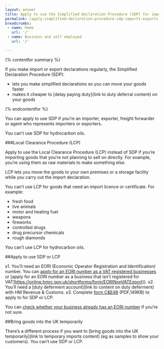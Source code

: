 ```yaml
---
layout: answer
title: Apply to use the Simplified Declaration Procedure (SDP) for imports and exports
permalink: /apply-simplified-declaration-procedure-sdp-imports-exports.html
breadcrumbs:
 - name: Home
   url: '/'
 - name: Business and self employed
   url: '/'

---
```

{% contentfor summary %}

If you make import or export declarations regularly, the Simplified Declaration Procedure (SDP):

- lets you make simplified declarations so you can move your goods faster
- makes it cheaper to [delay paying duty](link to duty deferral content) on your goods

{% endcontentfor %}

You can apply to use SDP if you’re an importer, exporter, freight forwarder or agent who represents importers or exporters.

You can’t use SDP for hydrocarbon oils.

###Local Clearance Procedure (LCP)

Apply to use the Local Clearance Procedure (LCP) instead of SDP if you’re importing goods that you’re not planning to sell on directly. For example, you’re using them as raw materials to make something else.

LCP lets you move the goods to your own premises or a storage facility while you carry out the import declaration. 

You can’t use LCP for goods that need an import licence or certificate. For example:

- fresh food
- live animals
- motor and heating fuel
- weapons
- fireworks
- controlled drugs
- drug precursor chemicals
- rough diamonds

You can’t use LCP for hydrocarbon oils.

##Apply to use SDP or LCP

s1. You’ll need an EORI (Economic Operator Registration and Identification) number. You can [apply for an EORI number as a VAT registered businesses](https://online.hmrc.gov.uk/shortforms/form/EORIVAT) or [apply for an EORI number as a business that isn’t registered for VAT]https://online.hmrc.gov.uk/shortforms/form/EORINonVATExport)).
s2. You’ll need a [duty deferment account](link to content on duty deferment) with HM Revenue & Customs.
s3. Complete [form C&E48](https://www.gov.uk/government/uploads/system/uploads/attachment_data/file/374170/ce48.pdf) (PDF,149KB) to apply to for SDP or LCP.

You can [check whether your business already has an EORI number](http://ec.europa.eu/taxation_customs/dds2/eos/eori_validation.jsp?Lang=en) if you’re not sure.

##Bring goods into the UK temporarily

There’s a different process if you want to [bring goods into the UK temporarily](link to temporary imports content) (eg as samples to show your customers). You can’t use SDP or LCP.

